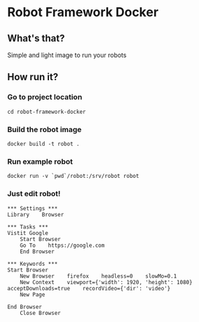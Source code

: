 # Robot Framework Docker

## What's that?

Simple and light image to run your robots

## How run it?

### Go to project location

```
cd robot-framework-docker
```

### Build the robot image

```
docker build -t robot .
```

### Run example robot

```
docker run -v `pwd`/robot:/srv/robot robot
```

### Just edit robot!

```
*** Settings ***
Library    Browser

*** Tasks ***
Vistit Google
    Start Browser
    Go To    https://google.com
    End Browser

*** Keywords ***
Start Browser
    New Browser    firefox    headless=0    slowMo=0.1
    New Context    viewport={'width': 1920, 'height': 1080}    acceptDownloads=true    recordVideo={'dir': 'video'}
    New Page

End Browser
    Close Browser

```